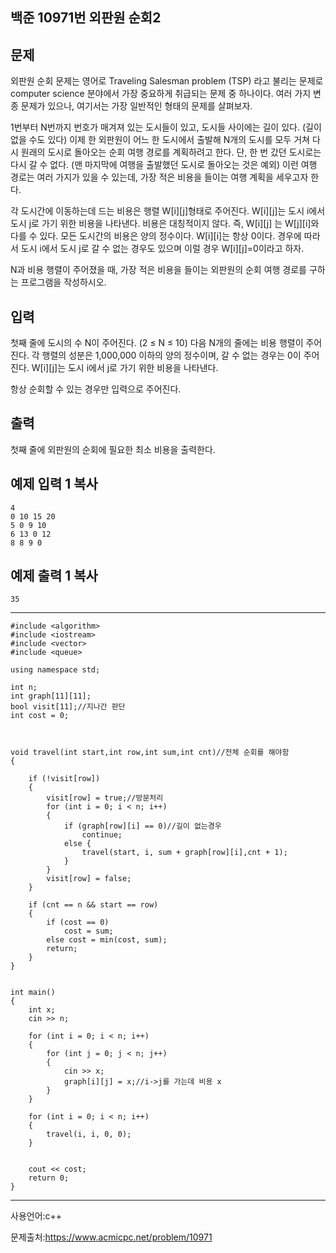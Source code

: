 ## 백준 10971번 외판원 순회2

## 문제

외판원 순회 문제는 영어로 Traveling Salesman problem (TSP) 라고 불리는 문제로 computer science 분야에서 가장 중요하게 취급되는 문제 중 하나이다. 여러 가지 변종 문제가 있으나, 여기서는 가장 일반적인 형태의 문제를 살펴보자.

1번부터 N번까지 번호가 매겨져 있는 도시들이 있고, 도시들 사이에는 길이 있다. (길이 없을 수도 있다) 이제 한 외판원이 어느 한 도시에서 출발해 N개의 도시를 모두 거쳐 다시 원래의 도시로 돌아오는 순회 여행 경로를 계획하려고 한다. 단, 한 번 갔던 도시로는 다시 갈 수 없다. (맨 마지막에 여행을 출발했던 도시로 돌아오는 것은 예외) 이런 여행 경로는 여러 가지가 있을 수 있는데, 가장 적은 비용을 들이는 여행 계획을 세우고자 한다.

각 도시간에 이동하는데 드는 비용은 행렬 W[i][j]형태로 주어진다. W[i][j]는 도시 i에서 도시 j로 가기 위한 비용을 나타낸다. 비용은 대칭적이지 않다. 즉, W[i][j] 는 W[j][i]와 다를 수 있다. 모든 도시간의 비용은 양의 정수이다. W[i][i]는 항상 0이다. 경우에 따라서 도시 i에서 도시 j로 갈 수 없는 경우도 있으며 이럴 경우 W[i][j]=0이라고 하자.

N과 비용 행렬이 주어졌을 때, 가장 적은 비용을 들이는 외판원의 순회 여행 경로를 구하는 프로그램을 작성하시오.

## 입력

첫째 줄에 도시의 수 N이 주어진다. (2 ≤ N ≤ 10) 다음 N개의 줄에는 비용 행렬이 주어진다. 각 행렬의 성분은 1,000,000 이하의 양의 정수이며, 갈 수 없는 경우는 0이 주어진다. W[i][j]는 도시 i에서 j로 가기 위한 비용을 나타낸다.

항상 순회할 수 있는 경우만 입력으로 주어진다.

## 출력

첫째 줄에 외판원의 순회에 필요한 최소 비용을 출력한다.

## 예제 입력 1 복사

```
4
0 10 15 20
5 0 9 10
6 13 0 12
8 8 9 0
```

## 예제 출력 1 복사

```
35
```

___

```
#include <algorithm>
#include <iostream>
#include <vector>
#include <queue>

using namespace std;

int n;
int graph[11][11];
bool visit[11];//지나간 판단 
int cost = 0;



void travel(int start,int row,int sum,int cnt)//전체 순회를 해야함 
{
	
	if (!visit[row])
	{
		visit[row] = true;//방문처리
		for (int i = 0; i < n; i++)
		{
			if (graph[row][i] == 0)//길이 없는경우
				continue;
			else {
				travel(start, i, sum + graph[row][i],cnt + 1);
			}
		}
		visit[row] = false;
	}

	if (cnt == n && start == row)
	{
		if (cost == 0)
			cost = sum;
		else cost = min(cost, sum);
		return;
	}
}


int main()
{
	int x;
	cin >> n;

	for (int i = 0; i < n; i++)
	{
		for (int j = 0; j < n; j++)
		{
			cin >> x;
			graph[i][j] = x;//i->j를 가는데 비용 x
		}
	}

	for (int i = 0; i < n; i++)
	{
		travel(i, i, 0, 0);
	}
	

	cout << cost;
	return 0;
}
```

___

사용언어:c++

문제출처:https://www.acmicpc.net/problem/10971